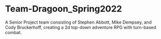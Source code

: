 # Team-Dragoon_Spring2022

A Senior Project team consisting of Stephen Abbott, Mike Dempsey, and Cody Bruckerhoff, creating a 2d top-down adventure RPG with turn-based combat.
